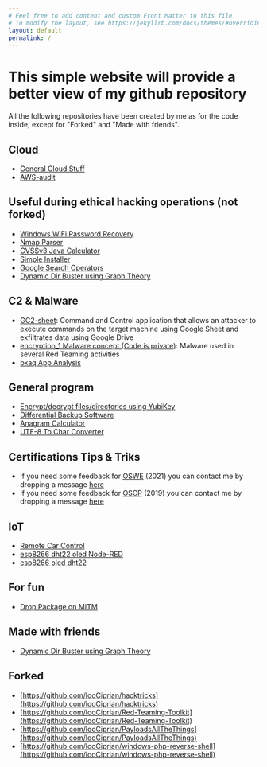 ```yaml
---
# Feel free to add content and custom Front Matter to this file.
# To modify the layout, see https://jekyllrb.com/docs/themes/#overriding-theme-defaults
layout: default
permalink: /
---
```

# This simple website will provide a better view of my github repository
All the following repositories have been created by me as for the code inside, except for "Forked" and "Made with friends".

## Cloud
- [General Cloud Stuff](https://github.com/looCiprian/Cloud)
- [AWS-audit](https://github.com/looCiprian/AWS-audit)

## Useful during ethical hacking operations (not forked)
- [Windows WiFi Password Recovery](https://github.com/looCiprian/windows-wlan-password-recovery)
- [Nmap Parser](https://github.com/looCiprian/nmapParse)
- [CVSSv3 Java Calculator](https://github.com/looCiprian/CVSSv3_java_calculator)
- [Simple Installer](https://github.com/looCiprian/simple-installer)
- [Google Search Operators](https://github.com/looCiprian/google-search-operators)
- [Dynamic Dir Buster using Graph Theory](https://github.com/szupar/dynamic-dirb)

## C2 & Malware
- [GC2-sheet](https://github.com/looCiprian/GC2-sheet): Command and Control application that allows an attacker to execute commands on the target machine using Google Sheet and exfiltrates data using Google Drive
- [encryption_1 Malware concept \(Code is private\)](https://github.com/looCiprian/encryption_1): Malware used in several Red Teaming activities
- [bxaq App Analysis](https://github.com/looCiprian/bxaq_analysis)

## General program
- [Encrypt/decrypt files/directories using YubiKey](https://github.com/looCiprian/YubiEnc)
- [Differential Backup Software](https://github.com/looCiprian/differential-backup)
- [Anagram Calculator](https://github.com/looCiprian/anagram-cheater)
- [UTF-8 To Char Converter](https://github.com/looCiprian/UTF-8-to-char-converter)

## Certifications Tips & Triks
- If you need some feedback for [OSWE](https://www.offensive-security.com/awae-oswe/) (2021) you can contact me by dropping a message [here](https://www.linkedin.com/in/lorenzo-grazian-073941179/)
- If you need some feedback for [OSCP](https://www.offensive-security.com/pwk-oscp/) (2019) you can contact me by dropping a message [here](https://www.linkedin.com/in/lorenzo-grazian-073941179/)

## IoT
- [Remote Car Control](https://github.com/looCiprian/remote_control_car_driving)
- [esp8266 dht22 oled Node-RED](https://github.com/looCiprian/esp8266_dht22_oled_Node-RED)
- [esp8266 oled dht22](https://github.com/looCiprian/esp8266_oled_dht22)

## For fun
- [Drop Package on MITM](https://github.com/looCiprian/laggingFriends)

## Made with friends
- [Dynamic Dir Buster using Graph Theory](https://github.com/szupar/dynamic-dirb)

## Forked
- [https://github.com/looCiprian/hacktricks](https://github.com/looCiprian/hacktricks)
- [https://github.com/looCiprian/Red-Teaming-Toolkit](https://github.com/looCiprian/Red-Teaming-Toolkit)
- [https://github.com/looCiprian/PayloadsAllTheThings](https://github.com/looCiprian/PayloadsAllTheThings)
- [https://github.com/looCiprian/windows-php-reverse-shell](https://github.com/looCiprian/windows-php-reverse-shell)
